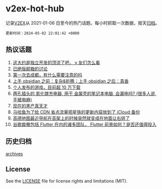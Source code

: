 # v2ex-hot-hub

 记录[V2EX](https://www.v2ex.com/)从 2021-01-06 日至今的热门话题。每小时抓取一次数据，按天[归档](archives)。

`更新时间：2024-05-02 22:01:42 +0800`

## 热议话题

1. [这大约是独立开发的顶流了吧， v 友们怎么看](https://www.v2ex.com/t/1037345)
1. [已绝版邮箱的讨论](https://www.v2ex.com/t/1037404)
1. [第一次去成都，有什么需要注意的吗](https://www.v2ex.com/t/1037347)
1. [上手 obsidian 之前：复杂&折腾；上手 obsidian 之后：真香](https://www.v2ex.com/t/1037352)
1. [个人发布的游戏，目前超 10 万下载](https://www.v2ex.com/t/1037317)
1. [两孔插头的 氮化镓充电器, 用于 金属壳的笔记本电脑, 会漏电吗? (很多人说, 手被电麻)](https://www.v2ex.com/t/1037355)
1. [现在的黑产真天才](https://www.v2ex.com/t/1037374)
1. [马哈鱼为了给 CDN 省点流量把星铁的更新内容放到了 iCloud 备份](https://www.v2ex.com/t/1037321)
1. [高德地图最近导航在高架上的时候突然就变成在地面让右转了](https://www.v2ex.com/t/1037357)
1. [谷歌裁撤包括 Flutter 在内的诸多团队， Flutter 前景如何？是否还值得投入](https://www.v2ex.com/t/1037346)

## 历史归档

[archives](archives)

## License

See the [LICENSE](LICENSE) file for license rights and limitations (MIT).
